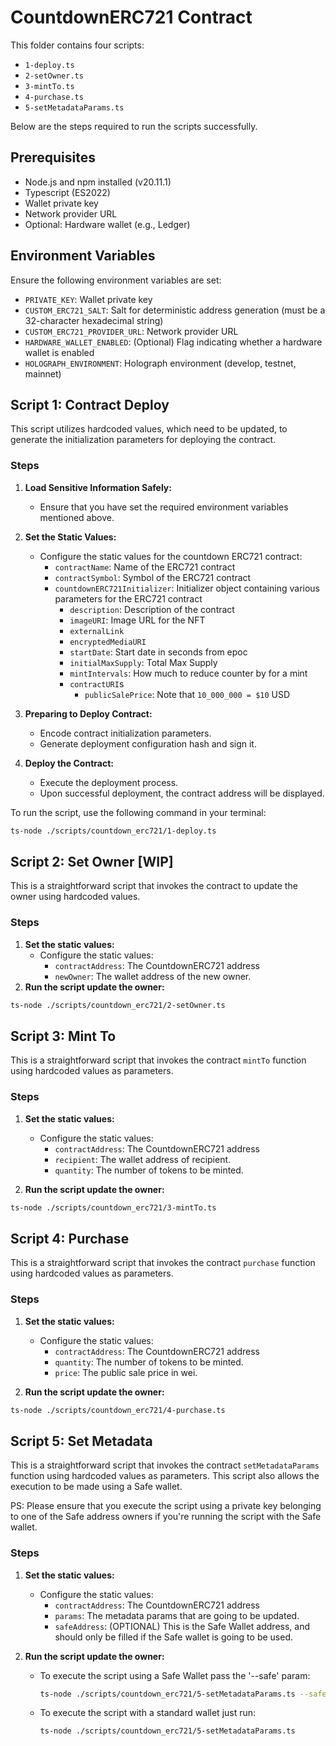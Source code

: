 # CountdownERC721 Contract 

This folder contains four scripts:

- `1-deploy.ts`
- `2-setOwner.ts`
- `3-mintTo.ts`
- `4-purchase.ts`
- `5-setMetadataParams.ts`

Below are the steps required to run the scripts successfully.


## Prerequisites

- Node.js and npm installed (v20.11.1)
- Typescript (ES2022)
- Wallet private key
- Network provider URL
- Optional: Hardware wallet (e.g., Ledger)


## Environment Variables

Ensure the following environment variables are set:
- `PRIVATE_KEY`: Wallet private key
- `CUSTOM_ERC721_SALT`: Salt for deterministic address generation (must be a 32-character hexadecimal string)
- `CUSTOM_ERC721_PROVIDER_URL`: Network provider URL
- `HARDWARE_WALLET_ENABLED`: (Optional)  Flag indicating whether a hardware wallet is enabled
- `HOLOGRAPH_ENVIRONMENT`: Holograph environment (develop, testnet, mainnet)


## Script 1: Contract Deploy

This script utilizes hardcoded values, which need to be updated, to generate the initialization parameters for deploying the contract.


### Steps

1. **Load Sensitive Information Safely:**
   - Ensure that you have set the required environment variables mentioned above.

2. **Set the Static Values:**
   - Configure the static values for the countdown ERC721 contract:
     - `contractName`: Name of the ERC721 contract
     - `contractSymbol`: Symbol of the ERC721 contract
     - `countdownERC721Initializer`: Initializer object containing various parameters for the ERC721 contract
       - `description`: Description of the contract
       - `imageURI`: Image URL for the NFT
       - `externalLink`
       - `encryptedMediaURI`
       - `startDate`: Start date in seconds from epoc
       - `initialMaxSupply`: Total Max Supply
       - `mintIntervals`: How much to reduce counter by for a mint
       - `contractURI`s
         - `publicSalePrice`: Note that `10_000_000 = $10` USD

3. **Preparing to Deploy Contract:**
   - Encode contract initialization parameters.
   - Generate deployment configuration hash and sign it.

4. **Deploy the Contract:**
   - Execute the deployment process.
   - Upon successful deployment, the contract address will be displayed.


To run the script, use the following command in your terminal:

```sh
ts-node ./scripts/countdown_erc721/1-deploy.ts
```

## Script 2: Set Owner [WIP]

This is a straightforward script that invokes the contract to update the owner using hardcoded values.

### Steps

1. **Set the static values:**
   - Configure the static values:
     - `contractAddress`: The CountdownERC721 address
     - `newOwner`: The wallet address of the new owner.
2. **Run the script update the owner:**

```sh
ts-node ./scripts/countdown_erc721/2-setOwner.ts 
```

## Script 3: Mint To

This is a straightforward script that invokes the contract `mintTo` function using hardcoded values as parameters.

### Steps

1. **Set the static values:**
   - Configure the static values:
     - `contractAddress`: The CountdownERC721 address
     - `recipient`: The wallet address of recipient.
     - `quantity`: The number of tokens to be minted.
  
2. **Run the script update the owner:**

```sh
ts-node ./scripts/countdown_erc721/3-mintTo.ts 
```

## Script 4: Purchase

This is a straightforward script that invokes the contract `purchase` function using hardcoded values as parameters.

### Steps

1. **Set the static values:**
   - Configure the static values:
     - `contractAddress`: The CountdownERC721 address
     - `quantity`: The number of tokens to be minted.
     - `price`: The public sale price in wei.
  
2. **Run the script update the owner:**

```sh
ts-node ./scripts/countdown_erc721/4-purchase.ts 
```

## Script 5: Set Metadata 

This is a straightforward script that invokes the contract `setMetadataParams` function using hardcoded values as parameters. This script also allows the execution to be made using a Safe wallet.

PS: Please ensure that you execute the script using a private key belonging to one of the Safe address owners if you're running the script with the Safe wallet.

### Steps

1. **Set the static values:**
   - Configure the static values:
     - `contractAddress`: The CountdownERC721 address
     - `params`: The metadata params that are going to be updated.
     - `safeAddress`: (OPTIONAL) This is the Safe Wallet address, and should only be filled if the Safe wallet is going to be used.
  
2. **Run the script update the owner:**
   - To execute the script using a Safe Wallet pass the '--safe' param:
     ```sh
     ts-node ./scripts/countdown_erc721/5-setMetadataParams.ts --safe
     ```
   - To execute the script with a standard wallet just run:
     ```sh
     ts-node ./scripts/countdown_erc721/5-setMetadataParams.ts
     ```
